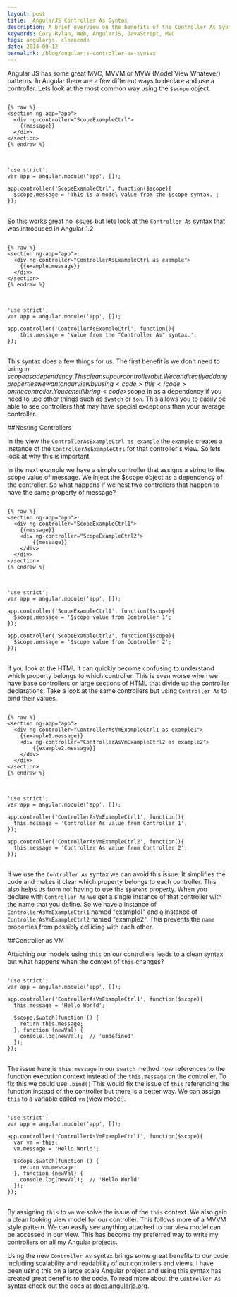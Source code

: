 ```yaml
---
layout: post
title:  AngularJS Controller As Syntax
description: A brief overview on the benefits of the Controller As Syntax in AngularJS
keywords: Cory Rylan, Web, AngularJS, JavaScript, MVC
tags: angularjs, cleancode
date: 2014-09-12
permalink: /blog/angularjs-controller-as-syntax
---
```


Angular JS has some great MVC, MVVM or MVW (Model View Whatever) patterns. In Angular there are a few different
ways to declare and use a controller. Lets look at the most common way using the `$scope` object.

<pre class="language-markup">
<code>
{% raw %}
&lt;section ng-app=&quot;app&quot;&gt;
  &lt;div ng-controller=&quot;ScopeExampleCtrl&quot;&gt;
    {{message}}
  &lt;/div&gt;
&lt;/section&gt;
{% endraw %}
</code>
</pre>

<pre class="language-javascript">
<code>
'use strict';
var app = angular.module('app', []);
         
app.controller('ScopeExampleCtrl', function($scope){
  $scope.message = 'This is a model value from the $scope syntax.';
});
</code>
</pre>

So this works great no issues but lets look at the `Controller As` syntax that was introduced in Angular 1.2
    
<pre class="language-markup">
<code>
{% raw %}
&lt;section ng-app=&quot;app&quot;&gt;
  &lt;div ng-controller=&quot;ControllerAsExampleCtrl as example&quot;&gt;
    {{example.message}}
  &lt;/div&gt;
&lt;/section&gt;
{% endraw %}
</code>
</pre>

<pre class="language-javascript">
<code>
'use strict';
var app = angular.module('app', []);
            
app.controller('ControllerAsExampleCtrl', function(){
    this.message = 'Value from the "Controller As" syntax.';
});
</code>
</pre>

This syntax does a few things for us. The first benefit is we don't need to bring in $scope as a dependency. This cleans up our controller a bit.
We can directly add any properties we want on our view by using <code>this</code> on the controller. You can still bring <code>$scope</code> in as a dependency
if you need to use other things such as `$watch` or `$on`.
This allows you to easily be able to see controllers that may have special exceptions than your average controller.

##Nesting Controllers

In the view the `ControllerAsExampleCtrl as example` the `example` creates a instance of
the `ControllerAsExampleCtrl` for that controller's view. So lets look at why this is important.

In the next example we have a simple controller that assigns a string to the scope
value of message. We inject the $scope object as a dependency of the controller. So what happens if we nest two controllers
that happen to have the same property of message?

<pre class="language-markup">
<code>
{% raw %}
&lt;section ng-app=&quot;app&quot;&gt;
  &lt;div ng-controller=&quot;ScopeExampleCtrl1&quot;&gt;
    {{message}}
    &lt;div ng-controller=&quot;ScopeExampleCtrl2&quot;&gt;
        {{message}}
    &lt;/div&gt;
  &lt;/div&gt;
&lt;/section&gt;
{% endraw %}
</code>
</pre>

<pre class="language-javascript">
<code>
'use strict';
var app = angular.module('app', []);
     
app.controller('ScopeExampleCtrl1', function($scope){
  $scope.message = '$scope value from Controller 1';
});
     
app.controller('ScopeExampleCtrl2', function($scope){
  $scope.message = '$scope value from Controller 2';
});
</code>
</pre>

If you look at the HTML it can quickly become confusing to understand which property belongs to which controller.
This is even worse when we have base controllers or large sections of HTML that divide up the controller declarations.
Take a look at the same controllers but using `Controller As` to bind their values.

<pre class="language-markup">
<code>
{% raw %}
&lt;section ng-app=&quot;app&quot;&gt;
  &lt;div ng-controller=&quot;ControllerAsVmExampleCtrl1 as example1&quot;&gt;
    {{example1.message}}
    &lt;div ng-controller=&quot;ControllerAsVmExampleCtrl2 as example2&quot;&gt;
        {{example2.message}}
    &lt;/div&gt;
  &lt;/div&gt;
&lt;/section&gt;
{% endraw %}
</code>
</pre>

<pre class="language-javascript">
<code>
'use strict';
var app = angular.module('app', []);
     
app.controller('ControllerAsVmExampleCtrl1', function(){
  this.message = 'Controller As value from Controller 1';
});
     
app.controller('ControllerAsVmExampleCtrl2', function(){
  this.message = 'Controller As value from Controller 2';
});
</code>
</pre>

If we use the `Controller As` syntax we can avoid this issue. It simplifies the code and makes it clear
which property belongs to each controller. This also helps us from not having to use the `$parent` property.
When you declare with `Controller As` we get a single instance of that controller with the name that you define. So we have a instance of
`ControllerAsVmExampleCtrl1` named "example1" and a instance of `ControllerAsVmExampleCtrl2` named "example2". This prevents the `name`
properties from possibly colliding with each other.

##Controller as VM

Attaching  our models using `this` on our controllers leads to a clean syntax but what happens when the context of `this`
changes?

<pre class="language-javascript">
<code>
'use strict';
var app = angular.module('app', []);
     
app.controller('ControllerAsVmExampleCtrl1', function($scope){
  this.message = 'Hello World';
    
  $scope.$watch(function () {
    return this.message;
  }, function (newVal) {
    console.log(newVal);  // 'undefined'
  });
});
</code>
</pre>

The issue here is `this.message` in our `$watch` method now references to the function execution context instead of the
`this.message` on the controller. To fix this we could use `.bind()`
This would fix the issue of `this` referencing the function instead of the controller but there is a better way.
We can assign `this` to a variable called `vm` (view model).
 
<pre class="language-javascript">
<code>
'use strict';
var app = angular.module('app', []);
     
app.controller('ControllerAsVmExampleCtrl1', function($scope){
  var vm = this;
  vm.message = 'Hello World';
    
  $scope.$watch(function () {
    return vm.message;
  }, function (newVal) {
    console.log(newVal);  // 'Hello World'
  });
}); 
</code>
</pre>

By assigning `this` to `vm` we solve the issue of the `this` context. We also gain a clean looking view model
for our controller. This follows more of a MVVM style pattern. We can easily see anything attached to our view model can be accessed in our view.
This has become my preferred way to write my controllers on all my Angular projects.

Using the new `Controller As` syntax brings some great benefits to our code including scalability and readability of our controllers and views. I have been using
this on a large scale Angular project and using this syntax has created great benefits to the code. To read more about the `Controller As` syntax check out the docs at
<a href="https://docs.angularjs.org/api/ng/directive/ngController" target="_blank">docs.angularjs.org</a>.